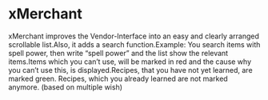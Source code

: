 # xMerchant

xMerchant improves the Vendor-Interface into an easy and clearly arranged scrollable list.Also, it adds a search function.Example: You search items with spell power, then write “spell power” and the list show the relevant items.Items which you can’t use, will be marked in red and the cause why you can’t use this, is displayed.Recipes, that you have not yet learned, are marked green. Recipes, which you already learned are not marked anymore. (based on multiple wish)

